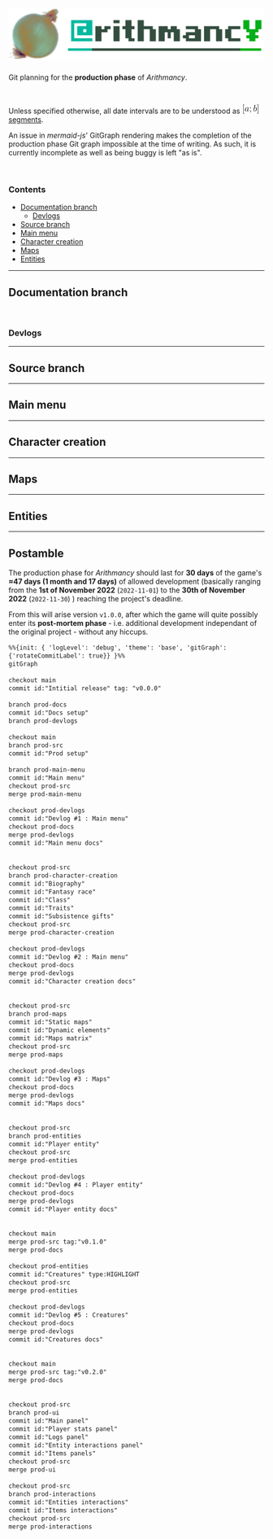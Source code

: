 # ![more layers](/__prep/docs/assets/cromniomancy.png)

Git planning for the __production phase__ of *Arithmancy*.

&nbsp;

Unless specified otherwise, all date intervals are to be understood as ![a;b](/__prep/docs/assets/timeIntervals.png) [segments](https://en.wikipedia.org/wiki/Interval_(mathematics)#Note_on_conflicting_terminology).

An issue in *mermaid-js*' GitGraph rendering makes the completion of the production phase Git graph impossible at the time of writing. As such, it is currently incomplete as well as being buggy is left "as is".

&nbsp;

### Contents
- [Documentation branch](#documentation-branch)
    - [Devlogs](#devlogs)
- [Source branch](#source-branch)
- [Main menu](#main-menu)
- [Character creation](#character-creation)
- [Maps](#maps)
- [Entities](#entities)

---

## Documentation branch

&nbsp;

### Devlogs

---

## Source branch

---

## Main menu

---

## Character creation

---

## Maps

---

## Entities

---

## Postamble

The production phase for *Arithmancy* should last for __30 days__ of the game's __≈47 days (1 month and 17 days)__ of allowed development (basically ranging from the __1st of November 2022__ (`2022-11-01`) to the __30th of November 2022__ (`2022-11-30`) ) reaching the project's deadline.

From this will arise version `v1.0.0`, after which the game will quite possibly enter its __post-mortem phase__ - i.e. additional development independant of the original project - without any hiccups.

```mermaid
%%{init: { 'logLevel': 'debug', 'theme': 'base', 'gitGraph': {'rotateCommitLabel': true}} }%%
gitGraph

checkout main
commit id:"Intitial release" tag: "v0.0.0"

branch prod-docs
commit id:"Docs setup"
branch prod-devlogs

checkout main
branch prod-src
commit id:"Prod setup"

branch prod-main-menu
commit id:"Main menu"
checkout prod-src
merge prod-main-menu

checkout prod-devlogs
commit id:"Devlog #1 : Main menu"
checkout prod-docs
merge prod-devlogs
commit id:"Main menu docs"


checkout prod-src
branch prod-character-creation
commit id:"Biography"
commit id:"Fantasy race"
commit id:"Class"
commit id:"Traits"
commit id:"Subsistence gifts"
checkout prod-src
merge prod-character-creation

checkout prod-devlogs
commit id:"Devlog #2 : Main menu"
checkout prod-docs
merge prod-devlogs
commit id:"Character creation docs"


checkout prod-src
branch prod-maps
commit id:"Static maps"
commit id:"Dynamic elements"
commit id:"Maps matrix"
checkout prod-src
merge prod-maps

checkout prod-devlogs
commit id:"Devlog #3 : Maps"
checkout prod-docs
merge prod-devlogs
commit id:"Maps docs"


checkout prod-src
branch prod-entities
commit id:"Player entity"
checkout prod-src
merge prod-entities

checkout prod-devlogs
commit id:"Devlog #4 : Player entity"
checkout prod-docs
merge prod-devlogs
commit id:"Player entity docs"


checkout main
merge prod-src tag:"v0.1.0"
merge prod-docs

checkout prod-entities
commit id:"Creatures" type:HIGHLIGHT
checkout prod-src
merge prod-entities

checkout prod-devlogs
commit id:"Devlog #5 : Creatures"
checkout prod-docs
merge prod-devlogs
commit id:"Creatures docs"


checkout main
merge prod-src tag:"v0.2.0"
merge prod-docs


checkout prod-src
branch prod-ui
commit id:"Main panel"
commit id:"Player stats panel"
commit id:"Logs panel"
commit id:"Entity interactions panel"
commit id:"Items panels"
checkout prod-src
merge prod-ui

checkout prod-src
branch prod-interactions
commit id:"Entities interactions"
commit id:"Items interactions"
checkout prod-src
merge prod-interactions
```
<!--
checkout prod-src
branch prod-combat
commit id:"Combat" type:HIGHLIGHT
checkout prod-src
merge prod-combat-->